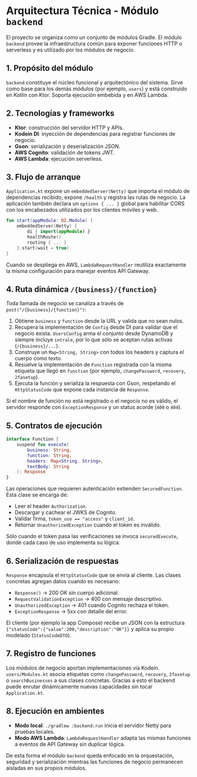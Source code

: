 # Arquitectura Técnica - Módulo `backend`

El proyecto se organiza como un conjunto de módulos Gradle. El módulo `backend` provee la infraestructura común para exponer funciones HTTP o serverless y es utilizado por los módulos de negocio.

## 1. Propósito del módulo

`backend` constituye el núcleo funcional y arquitectónico del sistema. Sirve como base para los demás módulos (por ejemplo, `users`) y está construido en Kotlin con Ktor. Soporta ejecución embebida y en AWS Lambda.

## 2. Tecnologías y frameworks

- **Ktor**: construcción del servidor HTTP y APIs.
- **Kodein DI**: inyección de dependencias para registrar funciones de negocio.
- **Gson**: serialización y deserialización JSON.
- **AWS Cognito**: validación de tokens JWT.
- **AWS Lambda**: ejecución serverless.

## 3. Flujo de arranque

`Application.kt` expone un `embeddedServer(Netty)` que importa el módulo de dependencias recibido, expone `/health` y registra las rutas de negocio. La aplicación también declara un `options { ... }` global para habilitar CORS con los encabezados utilizados por los clientes móviles y web.

```kotlin
fun start(appModule: DI.Module) {
    embeddedServer(Netty) {
        di { import(appModule) }
        healthRoute()
        routing { ... }
    }.start(wait = true)
}
```

Cuando se despliega en AWS, `LambdaRequestHandler` reutiliza exactamente la misma configuración para manejar eventos API Gateway.

## 4. Ruta dinámica `/{business}/{function}`

Toda llamada de negocio se canaliza a través de `post("/{business}/{function}")`:

1. Obtiene `business` y `function` desde la URL y valida que no sean nulos.
2. Recupera la implementación de `Config` desde DI para validar que el negocio exista. `UsersConfig` arma el conjunto desde DynamoDB y siempre incluye `intrale`, por lo que sólo se aceptan rutas activas (`/{business}/...`).
3. Construye un `Map<String, String>` con todos los headers y captura el cuerpo como texto.
4. Resuelve la implementación de `Function` registrada con la misma etiqueta que llegó en `function` (por ejemplo, `changePassword`, `recovery`, `2fasetup`).
5. Ejecuta la función y serializa la respuesta con Gson, respetando el `HttpStatusCode` que expone cada instancia de `Response`.

Si el nombre de función no está registrado o el negocio no es válido, el servidor responde con `ExceptionResponse` y un status acorde (`400` o `404`).

## 5. Contratos de ejecución

```kotlin
interface Function {
    suspend fun execute(
        business: String,
        function: String,
        headers: Map<String, String>,
        textBody: String
    ): Response
}
```

Las operaciones que requieren autenticación extienden `SecuredFunction`. Esta clase se encarga de:

- Leer el header `Authorization`.
- Descargar y cachear el JWKS de Cognito.
- Validar firma, `token_use == "access"` y `client_id`.
- Retornar `UnauthorizedException` cuando el token es inválido.

Sólo cuando el token pasa las verificaciones se invoca `securedExecute`, donde cada caso de uso implementa su lógica.

## 6. Serialización de respuestas

`Response` encapsula el `HttpStatusCode` que se envía al cliente. Las clases concretas agregan datos cuando es necesario:

- `Response()` → 200 OK sin cuerpo adicional.
- `RequestValidationException` → 400 con mensaje descriptivo.
- `UnauthorizedException` → 401 cuando Cognito rechaza el token.
- `ExceptionResponse` → 5xx con detalle del error.

El cliente (por ejemplo la app Compose) recibe un JSON con la estructura `{"statusCode":{"value":200,"description":"OK"}}` y aplica su propio modelado (`StatusCodeDTO`).

## 7. Registro de funciones

Los módulos de negocio aportan implementaciones vía Kodein. `users/Modules.kt` asocia etiquetas como `changePassword`, `recovery`, `2fasetup` o `searchBusinesses` a sus clases concretas. Gracias a esto el backend puede enrutar dinámicamente nuevas capacidades sin tocar `Application.kt`.

## 8. Ejecución en ambientes

- **Modo local**: `./gradlew :backend:run` inicia el servidor Netty para pruebas locales.
- **Modo AWS Lambda**: `LambdaRequestHandler` adapta las mismas funciones a eventos de API Gateway sin duplicar lógica.

De esta forma el módulo `backend` queda enfocado en la orquestación, seguridad y serialización mientras las funciones de negocio permanecen aisladas en sus propios módulos.
